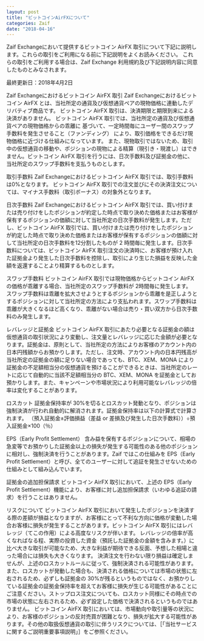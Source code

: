```yaml
---
layout: post
title: "ビットコインAirFXについて"
categories: Zaif
date: "2018-04-16"
---
```


Zaif Exchangeにおいて提供するビットコイン AirFX 取引について下記に説明します。これらの取引をご利用になる前に下記説明をよくお読みください。
これらの取引をご利用する場合は、Zaif Exchange 利用規約及び下記説明内容に同意したものとみなされます。

最終更新日：2018年4月2日

Zaif Exchangeにおけるビットコイン AirFX 取引
Zaif Exchangeにおけるビットコイン AirFX とは、当社所定の通貨及び仮想通貨ペアの現物価格に連動したデリバティブ商品です。 ビットコイン AirFX 取引は、決済期限と期限到来による決済がありません。
ビットコイン AirFX 取引では、当社所定の通貨及び仮想通貨ペアの現物価格からの乖離に 基づいて、一定時間毎にユーザー間のスワップ手数料を発生させること（ファンディング） により、取引価格をできるだけ現物価格に近づける仕組みになっています。 また、現物取引ではないため、取引中の仮想通貨の移動や、ポジションの現物による精算（現引き・現渡し）はできません。ビットコイン AirFX 取引を行うには、日次手数料及び証拠金の他に、当社所定のスワップ手数料を支払うものとします。

取引手数料
Zaif Exchangeにおけるビットコイン AirFX 取引では、取引手数料は0%となります。 ビットコイン AirFX 取引での注文並びにその決済注文については、マイナス手数料（取引ボーナス）の対象外となります。

日次手数料
Zaif Exchangeにおけるビットコイン AirFX 取引では、買い付けまたは売り付けをしたポジションが約定した時点で取り決めた価格またはお客様が保有するポジションの価額に対して当社所定の日次手数料が発生します。ただし、ビットコイン AirFX 取引では、買い付けまたは売り付けをしたポジションが約定した時点で取り決めた価格またはお客様が保有するポジションの価額に対して当社所定の日次手数料を12分割したものが 2 時間毎に発生します。日次手数料については、ビットコイン AirFX 取引注文の決済時に、お客様が預け入れた証拠金より発生した日次手数料を控除し、取引により生じた損益を反映した金額を返還することより精算するものとします。

スワップ手数料
ビットコイン AirFX 取引では現物価格からビットコイン AirFXの価格が乖離する場合、当社所定のスワップ手数料が 2時間毎に発生します。 スワップ手数料は乖離を拡大させようとするポジションから乖離を是正しようとするポジションに対して当社所定の方法により支払われます。スワップ手数料は乖離が大きくなるほど高くなり、乖離がない場合は売り・買い双方から日次手数料のみ発生します。

レバレッジと証拠金
ビットコイン AirFX 取引にあたり必要となる証拠金の額は仮想通貨の取引状況により変動し、注文量とレバレッジに応じた金額が必要となります。証拠金は、原則として、当社所定の方法によりお客様のアカウント内の日本円残額からお預かりします。ただし、注文時、アカウント内の日本円残高が当社所定の証拠金の額に足りない場合であっても、BTC、XEM、MONA により証拠金の不足額相当分の仮想通貨を預けることができるときは、当社所定のレートに応じて自動的に当該不足額相当分の BTC、XEM、MONA を証拠金としてお預かりします。また、キャンペーンや市場状況により利用可能なレバレッジの倍率は変化することがあります。

ロスカット
証拠金保持率が 30%を切るとロスカット発動となり、ポジションは強制決済が行われ自動的に解消されます。証拠金保持率は以下の計算式で計算されます。
（預入証拠金±評価損益（差益 or 差損及び発生した日次手数料））÷預入証拠金×100（％）

EPS（Early Profit Settlement）
含み益を保有するポジションについて、相場の急変等でお預かりした証拠金以上の損失が発生する可能性のある他のポジションに相対し、強制決済を行うことがあります。Zaif ではこの仕組みを EPS（Early Profit Settlement）と呼び、全てのユーザーに対して追証を発生させないための仕組みとして組み込んでいます。

証拠金の追加担保請求
ビットコイン AirFX 取引において、上述の EPS（Early Profit Settlement）機能により、お客様に対し追加担保請求（いわゆる追証の請求）を行うことはありません。

リスクについて
ビットコイン AirFX 取引において発生したポジションを決済する際の差額が損益となりますが、お客様にとって不利な方向に価格が変動した場合お客様に損失が発生することがあります。ビットコイン AirFX 取引にはレバレッジ（てこの作用）による高度なリスクが伴います。
レバレッジの倍率が高くなればなる程、実際の投資した資金（預託した証拠金の金額を含みます。）に比べ大きな取引が可能なため、大きな利益が期待できる反面、予想した相場と違った場合には損失も大きくなります。
決済注文を行わない限り損益は確定しませんが、上述のロスカットルールに従って、強制決済される可能性があります。また、ロスカットが発動した場合も、決済される価格については市場の状態に左右されるため、必ずしも証拠金の 30%が残るというものではなく、お預かりしている証拠金の証拠金保持率を超えてお客様に損失が生じる可能性があることにご注意ください。ストップロス注文についても、ロスカット同様にその時点での市場の状態に左右されるため、必ず設定した価格で決済されるというものではありません。
ビットコイン AirFX 取引においては、市場動向や取引量等の状況により、お客様のポジションの反対売買が困難となり、損失が拡大する可能性があります。その他の取扱仮想通貨の取引に伴うリスクについては、［「当社サービスに関するご説明重要事項説明」］をご参照ください。
